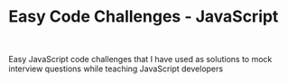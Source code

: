 <h1>Easy Code Challenges - JavaScript</h1>
<br/>
<p>Easy JavaScript code challenges that I have used as solutions to mock interview questions while teaching JavaScript developers</p>
